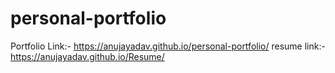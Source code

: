 # personal-portfolio



Portfolio Link:-   https://anujayadav.github.io/personal-portfolio/
resume link:- https://anujayadav.github.io/Resume/

